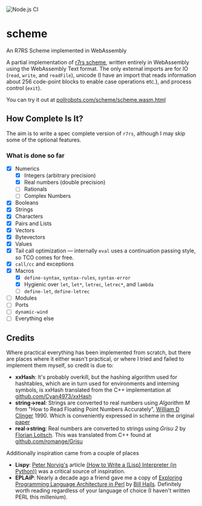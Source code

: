 ![Node.js CI](https://github.com/pollrobots/scheme/actions/workflows/node.js.yml/badge.svg)

# scheme

An R7RS Scheme implemented in WebAssembly

A partial implementation of [r7rs scheme](https://small.r7rs.org/), written
entirely in WebAssembly using the WebAssembly Text format. The only external
imports are for IO (`read`, `write`, and `readFile`), unicode (I have an
import that reads information about 256 code-point blocks to enable case
operations etc.), and process control (`exit`).

You can try it out at [pollrobots.com/scheme/scheme.wasm.html](https://pollrobots.com/scheme/scheme.wasm.html)

## How Complete Is It?

The aim is to write a spec complete version of `r7rs`, although I may skip
some of the optional features.

### What is done so far

- [x] Numerics
  - [x] Integers (arbitrary precision)
  - [x] Real numbers (double precision)
  - [ ] Rationals
  - [ ] Complex Numbers
- [x] Booleans
- [x] Strings
- [x] Characters
- [x] Pairs and Lists
- [x] Vectors
- [x] Bytevectors
- [x] Values
- [x] Tail call optimization &mdash; internally `eval` uses a continuation passing
      style, so TCO comes for free.
- [x] `call/cc` and exceptions
- [x] Macros
  - [x] `define-syntax`, `syntax-rules`, `syntax-error`
  - [x] Hygienic over `let`, `let*`, `letrec`, `letrec*`, and `lambda`
  - [ ] `define-let`, `define-letrec`
- [ ] Modules
- [ ] Ports
- [ ] `dynamic-wind`
- [ ] Everything else

## Credits

Where practical everything has been implemented from scratch, but there
are places where it either wasn't practical, or where I tried and failed
to implement them myself, so credit is due to:

- **xxHash**:
  It's probably overkill, but the hashing algorithm used for hashtables,
  which are in turn used for environments and interning symbols, is xxHash
  translated from the C++ implementation at
  [github.com/Cyan4973/xxHash](https://github.com/Cyan4973/xxHash)
- **string->real**:
  Strings are converted to real numbers using _Algorithm M_ from
  "How to Read Floating Point Numbers Accurately",
  [William D Clinger](https://www.khoury.northeastern.edu/people/william-d-clinger/) 1990. Which is conveniently expressed in scheme in the original
  [paper](https://citeseerx.ist.psu.edu/viewdoc/download?doi=10.1.1.45.4152&rep=rep1&type=pdf)
- **real->string**:
  Real numbers are converted to strings using _Grisu 2_ by
  [Florian Loitsch](https://florian.loitsch.com/home).
  This was translated from C++ found at [github.com/romange/Grisu](https://github.com/romange/Grisu)

Additionally inspiration came from a couple of places

- **Lispy**: [Peter Norvig's](https://norvig.com) article
  [(How to Write a (Lisp) Interpreter (in Python))](https://norvig.com/lispy.html)
  was a critical source of inspiration.
- **EPLAiP**: Nearly a decade ago a <span title="Hi Ashley!">friend</span> gave
  me a copy of
  [Exploring Programming Language Architecture in Perl](https://billhails.net/EPLAiP.pdf)
  by [Bill Hails](https://billhails.net). Definitely worth reading regardless of
  your language of choice (I haven't written PERL this millenium).
